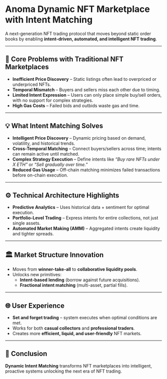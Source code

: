 # Anoma Dynamic NFT Marketplace with Intent Matching  

A next-generation NFT trading protocol that moves beyond static order books by enabling **intent-driven, automated, and intelligent NFT trading**.  

---

## 🚩 Core Problems with Traditional NFT Marketplaces  

- **Inefficient Price Discovery** – Static listings often lead to overpriced or underpriced NFTs.  
- **Temporal Mismatch** – Buyers and sellers miss each other due to timing.  
- **Limited Intent Expression** – Users can only place simple buy/sell orders, with no support for complex strategies.  
- **High Gas Costs** – Failed bids and outbids waste gas and time.  

---

## 💡 What Intent Matching Solves  

- **Intelligent Price Discovery** – Dynamic pricing based on demand, volatility, and historical trends.  
- **Cross-Temporal Matching** – Connect buyers/sellers across time; intents can remain active until matched.  
- **Complex Strategy Execution** – Define intents like *“Buy rare NFTs under X ETH”* or *“Sell gradually over time.”*  
- **Reduced Gas Usage** – Off-chain matching minimizes failed transactions before on-chain execution.  

---

## ⚙️ Technical Architecture Highlights  

- **Predictive Analytics** – Uses historical data + sentiment for optimal execution.  
- **Portfolio-Level Trading** – Express intents for entire collections, not just single assets.  
- **Automated Market Making (AMM)** – Aggregated intents create liquidity and tighter spreads.  

---

## 🏛 Market Structure Innovation  

- Moves from **winner-take-all** to **collaborative liquidity pools**.  
- Unlocks new primitives:  
  - **Intent-based lending** (borrow against future acquisitions).  
  - **Fractional intent matching** (multi-asset, partial fills).  

---

## 🌐 User Experience  

- **Set and forget trading** – system executes when optimal conditions are met.  
- Works for both **casual collectors** and **professional traders**.  
- Creates more **efficient, liquid, and user-friendly** NFT markets.  

---

## 🚀 Conclusion  

**Dynamic Intent Matching** transforms NFT marketplaces into intelligent, proactive systems unlocking the next era of NFT trading.  
